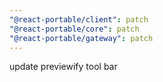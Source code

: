 ```yaml
---
"@react-portable/client": patch
"@react-portable/core": patch
"@react-portable/gateway": patch
---
```


update previewify tool bar
